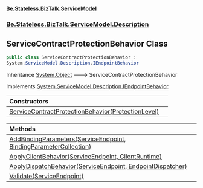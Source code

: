 #### [Be.Stateless.BizTalk.ServiceModel](README.md 'README')
### [Be.Stateless.BizTalk.ServiceModel.Description](Be.Stateless.BizTalk.ServiceModel.Description.md 'Be.Stateless.BizTalk.ServiceModel.Description')

## ServiceContractProtectionBehavior Class

```csharp
public class ServiceContractProtectionBehavior :
System.ServiceModel.Description.IEndpointBehavior
```

Inheritance [System.Object](https://docs.microsoft.com/en-us/dotnet/api/System.Object 'System.Object') &#129106; ServiceContractProtectionBehavior

Implements [System.ServiceModel.Description.IEndpointBehavior](https://docs.microsoft.com/en-us/dotnet/api/System.ServiceModel.Description.IEndpointBehavior 'System.ServiceModel.Description.IEndpointBehavior')

| Constructors | |
| :--- | :--- |
| [ServiceContractProtectionBehavior(ProtectionLevel)](ServiceContractProtectionBehavior.ServiceContractProtectionBehavior(ProtectionLevel).md 'Be.Stateless.BizTalk.ServiceModel.Description.ServiceContractProtectionBehavior.ServiceContractProtectionBehavior(System.Net.Security.ProtectionLevel)') | |

| Methods | |
| :--- | :--- |
| [AddBindingParameters(ServiceEndpoint, BindingParameterCollection)](ServiceContractProtectionBehavior.AddBindingParameters(ServiceEndpoint,BindingParameterCollection).md 'Be.Stateless.BizTalk.ServiceModel.Description.ServiceContractProtectionBehavior.AddBindingParameters(System.ServiceModel.Description.ServiceEndpoint, System.ServiceModel.Channels.BindingParameterCollection)') | |
| [ApplyClientBehavior(ServiceEndpoint, ClientRuntime)](ServiceContractProtectionBehavior.ApplyClientBehavior(ServiceEndpoint,ClientRuntime).md 'Be.Stateless.BizTalk.ServiceModel.Description.ServiceContractProtectionBehavior.ApplyClientBehavior(System.ServiceModel.Description.ServiceEndpoint, System.ServiceModel.Dispatcher.ClientRuntime)') | |
| [ApplyDispatchBehavior(ServiceEndpoint, EndpointDispatcher)](ServiceContractProtectionBehavior.ApplyDispatchBehavior(ServiceEndpoint,EndpointDispatcher).md 'Be.Stateless.BizTalk.ServiceModel.Description.ServiceContractProtectionBehavior.ApplyDispatchBehavior(System.ServiceModel.Description.ServiceEndpoint, System.ServiceModel.Dispatcher.EndpointDispatcher)') | |
| [Validate(ServiceEndpoint)](ServiceContractProtectionBehavior.Validate(ServiceEndpoint).md 'Be.Stateless.BizTalk.ServiceModel.Description.ServiceContractProtectionBehavior.Validate(System.ServiceModel.Description.ServiceEndpoint)') | |
